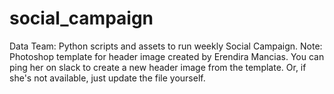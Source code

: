 # social_campaign

Data Team: Python scripts and assets to run weekly Social Campaign. 
Note: Photoshop template for header image created by Erendira Mancias. 
You can ping her on slack to create a new header image from the template.  Or, if she's not available, just update the file yourself.
